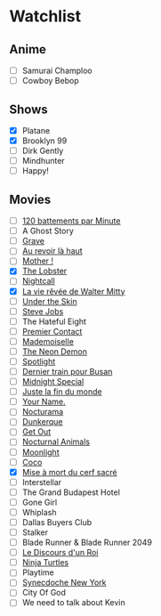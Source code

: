 # Watchlist

## Anime

- [ ] Samurai Champloo
- [ ] Cowboy Bebop

## Shows

- [x] Platane
- [x] Brooklyn 99
- [ ] Dirk Gently
- [ ] Mindhunter
- [ ] Happy!

## Movies

- [ ] [120 battements par Minute](https://www.senscritique.com/film/120_battements_par_minute/22788969)
- [ ] A Ghost Story
- [ ] [Grave](https://www.senscritique.com/film/Grave/17099245)
- [ ] [Au revoir là haut](https://www.senscritique.com/film/Au_revoir_la_haut/12648863) 
- [ ] [Mother !](https://www.senscritique.com/film/Mother/20968448)
- [x] [The Lobster](https://www.senscritique.com/film/The_Lobster/11278790)
- [ ] [Nightcall](https://www.senscritique.com/film/Night_Call/10536888)
- [x] [La vie rêvée de Walter Mitty](https://www.senscritique.com/film/La_Vie_revee_de_Walter_Mitty/493011)
- [ ] [Under the Skin](https://www.senscritique.com/film/Under_the_Skin/431883)
- [ ] [Steve Jobs](https://www.senscritique.com/film/Steve_Jobs/8264969)
- [ ] The Hateful Eight
- [ ] [Premier Contact](https://www.senscritique.com/film/Premier_Contact/11134569)
- [ ] [Mademoiselle](https://www.senscritique.com/film/Mademoiselle/12070512)
- [ ] [The Neon Demon](https://www.senscritique.com/film/The_Neon_Demon/8464471)
- [ ] [Spotlight](https://www.senscritique.com/film/Spotlight/16001303)
- [ ] [Dernier train pour Busan](https://www.senscritique.com/film/Dernier_train_pour_Busan/20666236)
- [ ] [Midnight Special](https://www.senscritique.com/film/Midnight_Special/8844509)
- [ ] [Juste la fin du monde](https://www.senscritique.com/film/Juste_la_fin_du_monde/15323334)
- [ ] [Your Name.](https://www.senscritique.com/film/Your_Name/21727461)
- [ ] [Nocturama](https://www.senscritique.com/film/Nocturama/12586534)
- [ ] [Dunkerque](https://www.senscritique.com/film/Dunkerque/17103116)
- [ ] [Get Out](https://www.senscritique.com/film/Get_Out/23068056)
- [ ] [Nocturnal Animals](https://www.senscritique.com/film/Nocturnal_Animals/13494707)
- [ ] [Moonlight](https://www.senscritique.com/film/Moonlight/21806433)
- [ ] [Coco](https://www.senscritique.com/film/Coco/472537)
- [x] [Mise à mort du cerf sacré](https://www.senscritique.com/film/Mise_a_mort_du_cerf_sacre/21752347)
- [ ] Interstellar
- [ ] The Grand Budapest Hotel
- [ ] Gone Girl
- [ ] Whiplash
- [ ] Dallas Buyers Club
- [ ] Stalker
- [ ] Blade Runner & Blade Runner 2049
- [ ] [Le Discours d'un Roi](https://www.senscritique.com/film/Le_Discours_d_un_roi/372529)
- [ ] [Ninja Turtles](https://www.senscritique.com/film/Ninja_Turtles/476969)
- [ ] Playtime
- [ ] [Synecdoche New York](https://www.senscritique.com/film/Synecdoche_New_York/490268)
- [ ] City Of God
- [ ] We need to talk about Kevin
